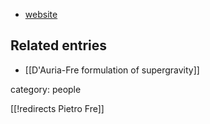 
* [website](http://personalpages.to.infn.it/~fre/)

## Related entries

* [[D'Auria-Fre formulation of supergravity]]


category: people

[[!redirects Pietro Fre]]
